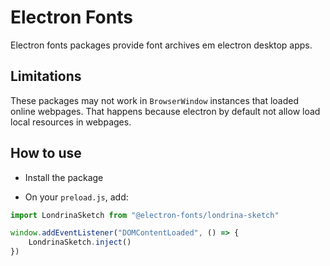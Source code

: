 # Electron Fonts

Electron fonts packages provide font archives em electron desktop apps.

## Limitations

These packages may not work in `BrowserWindow` instances that loaded online webpages. That happens because electron by default not allow load local resources in webpages.

## How to use

* Install the package

* On your `preload.js`, add:

```ts
import LondrinaSketch from "@electron-fonts/londrina-sketch"

window.addEventListener("DOMContentLoaded", () => {
    LondrinaSketch.inject()
})
```